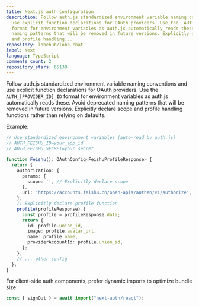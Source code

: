 ```yaml
---
title: Next.js auth configuration
description: Follow auth.js standardized environment variable naming conventions and
  use explicit function declarations for OAuth providers. Use the `AUTH_[PROVIDER_ID]_ID`
  format for environment variables as auth.js automatically reads these. Avoid deprecated
  naming patterns that will be removed in future versions. Explicitly declare scope
  and profile handling...
repository: lobehub/lobe-chat
label: Next
language: TypeScript
comments_count: 2
repository_stars: 65138
---
```


Follow auth.js standardized environment variable naming conventions and use explicit function declarations for OAuth providers. Use the `AUTH_[PROVIDER_ID]_ID` format for environment variables as auth.js automatically reads these. Avoid deprecated naming patterns that will be removed in future versions. Explicitly declare scope and profile handling functions rather than relying on defaults.

Example:
```typescript
// Use standardized environment variables (auto-read by auth.js)
// AUTH_FEISHU_ID=your_app_id
// AUTH_FEISHU_SECRET=your_secret

function Feishu(): OAuthConfig<FeishuProfileResponse> {
  return {
    authorization: {
      params: {
        scope: '', // Explicitly declare scope
      },
      url: 'https://accounts.feishu.cn/open-apis/authen/v1/authorize',
    },
    // Explicitly declare profile function
    profile(profileResponse) {
      const profile = profileResponse.data;
      return {
        id: profile.union_id,
        image: profile.avatar_url,
        name: profile.name,
        providerAccountId: profile.union_id,
      };
    },
    // ... other config
  };
}
```

For client-side auth components, prefer dynamic imports to optimize bundle size:
```typescript
const { signOut } = await import("next-auth/react");
```